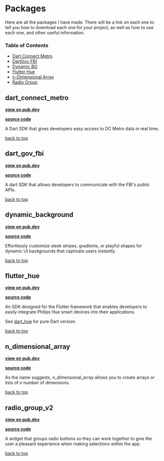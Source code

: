 # Packages

Here are all the packages I have made. There will be a link on each one to tell you how to download each one for your project, as well as how to use each one, and other useful information.

### Table of Contents
- [Dart Connect Metro](#dart_connect_metro)
- [DartGov FBI](#dart_gov_fbi)
- [Dynamic BG](#dynamic_background)
- [Flutter Hue](#flutter_hue)
- [n-Dimensional Array](#n_dimensional_array)
- [Radio Group](#radio_group_v2)

<!---     TEMPLATE
## class_name

**[view on pub.dev](pub.dev/link)** (external link)

**[source code](class_name#readme)**

Brief summary on the package...

[back to top](#table-of-contents)
--->

## dart_connect_metro

<a href="https://pub.dev/packages/dart_connect_metro" target="_blank" style="font-weight: bold;">view on pub.dev</a>

<a href="https://github.com/babincc/dart_connect_metro#readme" target="_blank" style="font-weight: bold;">source code</a>

A Dart SDK that gives developers easy access to DC Metro data in real time.

[back to top](#table-of-contents)

## dart_gov_fbi

<a href="https://pub.dev/packages/dart_gov_fbi" target="_blank" style="font-weight: bold;">view on pub.dev</a>

<a href="https://github.com/babincc/dart_gov_fbi#readme" target="_blank" style="font-weight: bold;">source code</a>

A dart SDK that allows developers to communicate with the FBI's public APIs.

[back to top](#table-of-contents)

## dynamic_background

<a href="https://pub.dev/packages/dynamic_background" target="_blank" style="font-weight: bold;">view on pub.dev</a>

**[source code](dynamic_background#readme)**

Effortlessly customize sleek stripes, gradients, or playful shapes for dynamic UI backgrounds that captivate users instantly.

[back to top](#table-of-contents)

## flutter_hue

<a href="https://pub.dev/packages/flutter_hue" target="_blank" style="font-weight: bold;">view on pub.dev</a>

<a href="https://github.com/babincc/flutter_hue#readme" target="_blank" style="font-weight: bold;">source code</a>

An SDK designed for the Flutter framework that enables developers to easily integrate Philips Hue smart devices into their applications.

See <a href="https://pub.dev/packages/dart_hue" target="_blank">dart_hue</a> for pure Dart version.

[back to top](#table-of-contents)

## n_dimensional_array

<a href="https://pub.dev/packages/n_dimensional_array" target="_blank" style="font-weight: bold;">view on pub.dev</a>

**[source code](n_dimensional_array#readme)**

As the name suggests, n_dimensional_array allows you to create arrays or lists of n number of dimensions.

[back to top](#table-of-contents)

## radio_group_v2

<a href="https://pub.dev/packages/radio_group_v2" target="_blank" style="font-weight: bold;">view on pub.dev</a>

**[source code](radio_group_v2#readme)**

A widget that groups radio buttons so they can work together to give the user a pleasant experience when making selections within the app.

[back to top](#table-of-contents)
